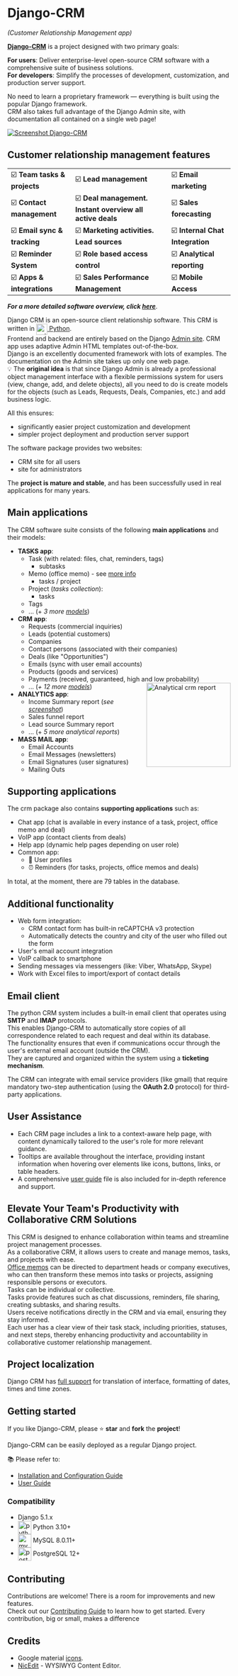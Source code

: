 # Django-CRM

*(Customer Relationship Management app)*

**[Django-CRM](https://github.com/DjangoCRM/django-crm)** is a project designed with two primary goals:

**For users**: Deliver enterprise-level open-source CRM software with a comprehensive suite of business solutions.  
**For developers**: Simplify the processes of development, customization, and production server support.

No need to learn a proprietary framework — everything is built using the popular Django framework.  
CRM also takes full advantage of the Django Admin site, with documentation all contained on a single web page!

[<img src="https://github.com/DjangoCRM/django-crm/raw/main/docs/pics/deals_screenshot.png" alt="Screenshot Django-CRM" align="center" style="float: center"/>](https://github.com/DjangoCRM/django-crm/blob/main/docs/pics/deals_screenshot.png)

## Customer relationship management features

|                              |                                                           |                                  |
|------------------------------|-----------------------------------------------------------|----------------------------------|
| ☑️ **Team tasks & projects** | ☑️ **Lead management**                                    | ☑️ **Email marketing**           |
| ☑️ **Contact management**    | ☑️ **Deal management. Instant overview all active deals** | ☑️ **Sales forecasting**         |
| ☑️ **Email sync & tracking** | ☑️ **Marketing activities. Lead sources**                 | ☑️ **Internal Chat Integration** |
| ☑️ **Reminder System**       | ☑️ **Role based access control**                          | ☑️ **Analytical reporting**      |
| ☑️ **Apps & integrations**   | ☑️ **Sales Performance Management**                       | ☑️ **Mobile Access**             |  

***For a more detailed software overview, click [here](https://github.com/DjangoCRM/django-crm/blob/main/docs/crm_system_overview.md)***.

Django CRM is an open-source client relationship software. This CRM is written in <a href="https://www.python.org" target="_blank"><img src="https://github.com/DjangoCRM/django-crm/raw/main/docs/site/icons/python-logo.svg " style="vertical-align: middle" alt="python logo" width="25" height="25"> Python</a>.  
Frontend and backend are entirely based on the Django [Admin site](https://docs.djangoproject.com/en/dev/ref/contrib/admin/).
CRM app uses adaptive Admin HTML templates out-of-the-box.  
Django is an excellently documented framework with lots of examples.
The documentation on the Admin site takes up only one web page.  
💡 The **original idea** is that since Django Admin is already a professional object management interface with a flexible permissions system for users (view, change, add, and delete objects), all you need to do is create models for the objects (such as Leads, Requests, Deals, Companies, etc.) and add business logic.  

All this ensures:

- significantly easier project customization and development
- simpler project deployment and production server support

The software package provides two websites:

- CRM site for all users
- site for administrators

The **project is mature and stable**, and has been successfully used in real applications for many years.

## Main applications

The CRM software suite consists of the following **main applications** and their models:

- **TASKS app**:
  - Task (with related: files, chat, reminders, tags)
    - subtasks
  - Memo (office memo) - see [more info](https://github.com/DjangoCRM/django-crm/blob/main/docs/django-crm_memo_features.md)
    - tasks / project
  - Project (*tasks collection*):
    - tasks
  - Tags
  - ... (+ *3 more <a href="https://github.com/DjangoCRM/django-crm/tree/main/tasks/models" target="_blank">models</a>*)
- **CRM app**:
  - Requests (commercial inquiries)
  - Leads (potential customers)
  - Companies
  - Contact persons (associated with their companies)
  - Deals (like "Opportunities")
  - Emails (sync with user email accounts)
  - Products (goods and services)
  - Payments (received, guaranteed, high and low probability)
  - ... (*+ 12 more <a href="https://github.com/DjangoCRM/django-crm/tree/main/crm/models" target="_blank">models</a>*)
[<img src="https://github.com/DjangoCRM/django-crm/raw/main/docs/pics/income_summary_thumbnail.png" alt="Analytical crm report" align="right" width="190px" style="float: right"/>](https://github.com/DjangoCRM/django-crm/blob/main/docs/pics/income_summary_screenshot.png)
- **ANALYTICS app**:
  - Income Summary report (*see [screenshot](https://github.com/DjangoCRM/django-crm/blob/main/docs/pics/income_summary_screenshot.png)*)
  - Sales funnel report
  - Lead source Summary report
  - ... (+ *5 more analytical reports*)
- **MASS MAIL app**:
  - Email Accounts
  - Email Messages (newsletters)
  - Email Signatures (user signatures)
  - Mailing Outs

## Supporting applications

The crm package also contains **supporting applications** such as:

- Chat app (chat is available in every instance of a task, project, office memo and deal)
- VoIP app (contact clients from deals)
- Help app (dynamic help pages depending on user role)
- Common app:
  - 🪪 User profiles
  - ⏰ Reminders (for tasks, projects, office memos and deals)

In total, at the moment, there are 79 tables in the database.

## Additional functionality

- Web form integration:
  - CRM contact form has built-in reCAPTCHA v3 protection
  - Automatically detects the country and city of the user who filled out the form
- User's email account integration
- VoIP callback to smartphone
- Sending messages via messengers (like: Viber, WhatsApp, Skype)
- Work with Excel files to import/export of contact details

## Email client

The python CRM system includes a built-in email client that operates using **SMTP** and **IMAP** protocols.  
This enables Django-CRM to automatically store copies of all correspondence related to each request and deal within its database.  
The functionality ensures that even if communications occur through the user's external email account (outside the CRM).  
They are captured and organized within the system using a **ticketing mechanism**.

The CRM can integrate with email service providers (like gmail) that require mandatory two-step authentication (using the **OAuth 2.0** protocol) for third-party applications.

## User Assistance  

- Each CRM page includes a link to a context-aware help page, with content dynamically tailored to the user's role for more relevant guidance.  
- Tooltips are available throughout the interface, providing instant information when hovering over elements like icons, buttons, links, or table headers.  
- A comprehensive [user guide](https://github.com/DjangoCRM/django-crm/blob/main/docs/django-crm_user_guide.md) file is also included for in-depth reference and support.  

## Elevate Your Team's Productivity with Collaborative CRM Solutions

This CRM is designed to enhance collaboration within teams and streamline project management processes.  
As a collaborative CRM, it allows users to create and manage memos, tasks, and projects with ease.  
[Office memos](https://github.com/DjangoCRM/django-crm/blob/main/docs/django-crm_memo_features.md) can be directed to department heads or company executives, who can then transform these memos into tasks or projects, assigning responsible persons or executors.  
Tasks can be individual or collective.  
Tasks provide features such as chat discussions, reminders, file sharing, creating subtasks, and sharing results.  
Users receive notifications directly in the CRM and via email, ensuring they stay informed.  
Each user has a clear view of their task stack, including priorities, statuses, and next steps, thereby enhancing productivity and accountability in collaborative customer relationship management.

## Project localization

Django CRM has [full support](https://docs.djangoproject.com/en/dev/topics/i18n/) for translation of interface, formatting of dates, times and time zones.

## Getting started

If you like Django-CRM, please ⭐️ **star** and **fork** the **project**!

Django-CRM can be easily deployed as a regular Django project.

📚 Please refer to:

- [Installation and Configuration Guide](https://github.com/DjangoCRM/django-crm/blob/main/docs/installation_and_configuration_guide.md)
- [User Guide](https://github.com/DjangoCRM/django-crm/blob/main/docs/django-crm_user_guide.md)

### Compatibility

- Django 5.1.x
- <img src="https://github.com/DjangoCRM/django-crm/raw/main/docs/site/icons/python-logo.svg" alt="python logo" width="30" height="30" style="vertical-align: middle"> Python 3.10+
- <img src="https://github.com/DjangoCRM/django-crm/raw/main/docs/site/icons/mysql_logo.svg" alt="mysql logo" width="30" height="30" style="vertical-align: middle"> MySQL 8.0.11+
- <img src="https://github.com/DjangoCRM/django-crm/raw/main/docs/site/icons/postgresql_logo.svg" alt="postgresql logo" width="30" height="30" style="vertical-align: middle"> PostgreSQL 12+  

## Contributing

Contributions are welcome! There is a room for improvements and new features.   
Check out our [Contributing Guide](https://github.com/DjangoCRM/django-crm/blob/main/CONTRIBUTING.md) to learn how to get started. Every contribution, big or small, makes a difference

## Credits

- Google material [icons](https://fonts.google.com/icons).
- [NicEdit](https://nicedit.com) - WYSIWYG Content Editor.
